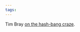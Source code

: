 ```yaml
---
tags: 
---
```


Tim Bray [on the hash-bang craze](http://www.tbray.org/ongoing/When/201x/2011/02/09/Hash-Blecch).
